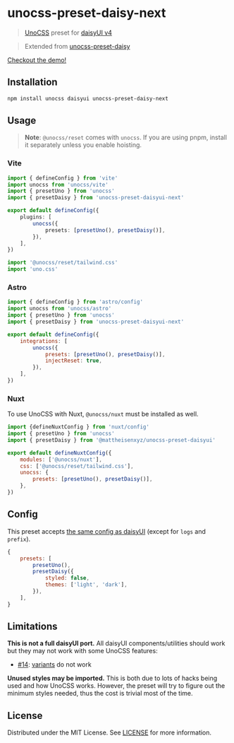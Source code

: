 # unocss-preset-daisy-next

> [UnoCSS](https://github.com/unocss/unocss) preset for [daisyUI v4](https://github.com/saadeghi/daisyui)

> Extended from [unocss-preset-daisy](https://github.com/MatthiesenXYZ/unocss-preset-daisyui)

[Checkout the demo!](https://unocss-preset-daisy-next.pages.dev/)

## Installation

```sh
npm install unocss daisyui unocss-preset-daisy-next
```

## Usage

> **Note**: `@unocss/reset` comes with `unocss`. If you are using pnpm, install it separately unless you enable hoisting.

### Vite

```ts
import { defineConfig } from 'vite'
import unocss from 'unocss/vite'
import { presetUno } from 'unocss'
import { presetDaisy } from 'unocss-preset-daisyui-next'

export default defineConfig({
	plugins: [
		unocss({
			presets: [presetUno(), presetDaisy()],
		}),
	],
})
```

```js
import '@unocss/reset/tailwind.css'
import 'uno.css'
```

### Astro

```js
import { defineConfig } from 'astro/config'
import unocss from 'unocss/astro'
import { presetUno } from 'unocss'
import { presetDaisy } from 'unocss-preset-daisyui-next'

export default defineConfig({
	integrations: [
		unocss({
			presets: [presetUno(), presetDaisy()],
			injectReset: true,
		}),
	],
})
```

### Nuxt

To use UnoCSS with Nuxt, `@unocss/nuxt` must be installed as well.

```js
import {defineNuxtConfig } from 'nuxt/config'
import { presetUno } from 'unocss'
import { presetDaisy } from '@mattheisenxyz/unocss-preset-daisyui'

export default defineNuxtConfig({
	modules: ['@unocss/nuxt'],
	css: ['@unocss/reset/tailwind.css'],
	unocss: {
		presets: [presetUno(), presetDaisy()],
	},
})
```

## Config

This preset accepts [the same config as daisyUI](https://daisyui.com/docs/config/) (except for `logs` and `prefix`).

```js
{
	presets: [
		presetUno(),
		presetDaisy({
			styled: false,
			themes: ['light', 'dark'],
		}),
	],
}
```

## Limitations

**This is not a full daisyUI port.** All daisyUI components/utilities should work but they may not work with some UnoCSS features:

- [#14](https://github.com/kidonng/unocss-preset-daisy/issues/14): [variants](https://windicss.org/utilities/general/variants.html) do not work

**Unused styles may be imported.** This is both due to lots of hacks being used and how UnoCSS works. However, the preset will try to figure out the minimum styles needed, thus the cost is trivial most of the time.

## License

Distributed under the MIT License. See [LICENSE](https://dancodes.mit-license.org) for more information.